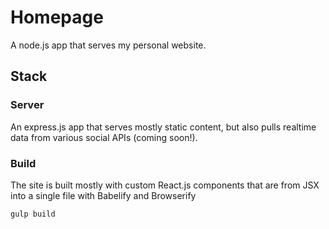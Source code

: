 # Homepage

A node.js app that serves my personal website.

## Stack

### Server

An express.js app that serves mostly static content, but also pulls realtime data from various social APIs (coming soon!).

### Build

The site is built mostly with custom React.js components that are from JSX into a single file with Babelify and Browserify

```gulp build```